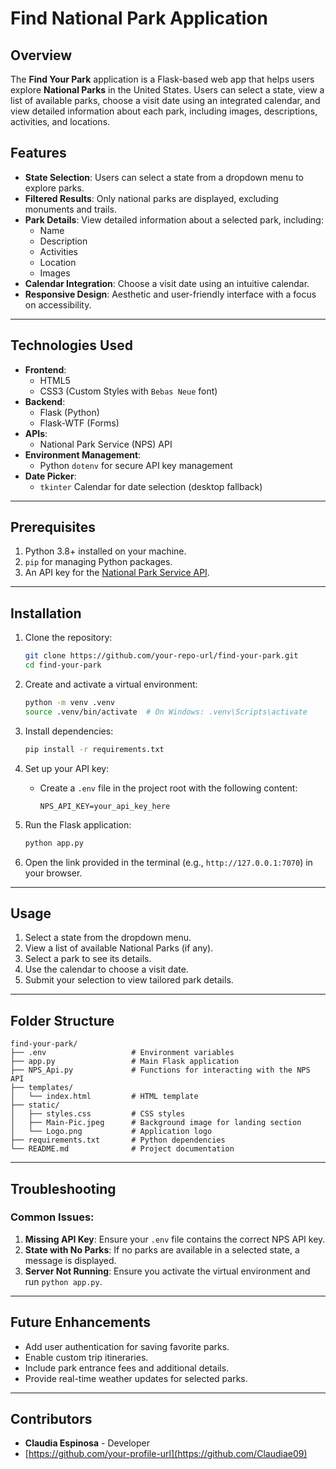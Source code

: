 # Find National Park Application

## Overview
The **Find Your Park** application is a Flask-based web app that helps users explore **National Parks** in the United States. Users can select a state, view a list of available parks, choose a visit date using an integrated calendar, and view detailed information about each park, including images, descriptions, activities, and locations.

## Features
- **State Selection**: Users can select a state from a dropdown menu to explore parks.
- **Filtered Results**: Only national parks are displayed, excluding monuments and trails.
- **Park Details**: View detailed information about a selected park, including:
  - Name
  - Description
  - Activities
  - Location
  - Images
- **Calendar Integration**: Choose a visit date using an intuitive calendar.
- **Responsive Design**: Aesthetic and user-friendly interface with a focus on accessibility.

---

## Technologies Used
- **Frontend**:
  - HTML5
  - CSS3 (Custom Styles with `Bebas Neue` font)
- **Backend**:
  - Flask (Python)
  - Flask-WTF (Forms)
- **APIs**:
  - National Park Service (NPS) API
- **Environment Management**:
  - Python `dotenv` for secure API key management
- **Date Picker**:
  - `tkinter` Calendar for date selection (desktop fallback)

---

## Prerequisites
1. Python 3.8+ installed on your machine.
2. `pip` for managing Python packages.
3. An API key for the [National Park Service API](https://www.nps.gov/subjects/developer/get-started.htm).

---

## Installation
1. Clone the repository:
   ```bash
   git clone https://github.com/your-repo-url/find-your-park.git
   cd find-your-park
   ```

2. Create and activate a virtual environment:
   ```bash
   python -m venv .venv
   source .venv/bin/activate  # On Windows: .venv\Scripts\activate
   ```

3. Install dependencies:
   ```bash
   pip install -r requirements.txt
   ```

4. Set up your API key:
   - Create a `.env` file in the project root with the following content:
     ```
     NPS_API_KEY=your_api_key_here
     ```

5. Run the Flask application:
   ```bash
   python app.py
   ```

6. Open the link provided in the terminal (e.g., `http://127.0.0.1:7070`) in your browser.

---

## Usage
1. Select a state from the dropdown menu.
2. View a list of available National Parks (if any).
3. Select a park to see its details.
4. Use the calendar to choose a visit date.
5. Submit your selection to view tailored park details.

---

## Folder Structure
```
find-your-park/
├── .env                   # Environment variables
├── app.py                 # Main Flask application
├── NPS_Api.py             # Functions for interacting with the NPS API
├── templates/
│   └── index.html         # HTML template
├── static/
│   ├── styles.css         # CSS styles
│   ├── Main-Pic.jpeg      # Background image for landing section
│   └── Logo.png           # Application logo
├── requirements.txt       # Python dependencies
└── README.md              # Project documentation
```

---

## Troubleshooting
### Common Issues:
1. **Missing API Key**: Ensure your `.env` file contains the correct NPS API key.
2. **State with No Parks**: If no parks are available in a selected state, a message is displayed.
3. **Server Not Running**: Ensure you activate the virtual environment and run `python app.py`.

---

## Future Enhancements
- Add user authentication for saving favorite parks.
- Enable custom trip itineraries.
- Include park entrance fees and additional details.
- Provide real-time weather updates for selected parks.

---

## Contributors
- **Claudia Espinosa** - Developer
- [https://github.com/your-profile-url](https://github.com/Claudiae09)

